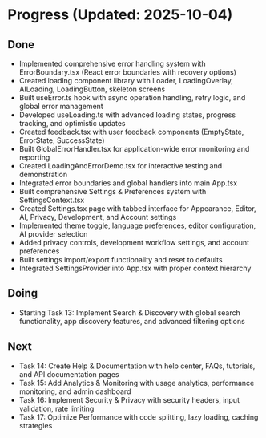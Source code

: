 # Progress (Updated: 2025-10-04)

## Done

- Implemented comprehensive error handling system with ErrorBoundary.tsx (React error boundaries with recovery options)
- Created loading component library with Loader, LoadingOverlay, AILoading, LoadingButton, skeleton screens
- Built useError.ts hook with async operation handling, retry logic, and global error management
- Developed useLoading.ts with advanced loading states, progress tracking, and optimistic updates
- Created feedback.tsx with user feedback components (EmptyState, ErrorState, SuccessState)
- Built GlobalErrorHandler.tsx for application-wide error monitoring and reporting
- Created LoadingAndErrorDemo.tsx for interactive testing and demonstration
- Integrated error boundaries and global handlers into main App.tsx
- Built comprehensive Settings & Preferences system with SettingsContext.tsx
- Created Settings.tsx page with tabbed interface for Appearance, Editor, AI, Privacy, Development, and Account settings
- Implemented theme toggle, language preferences, editor configuration, AI provider selection
- Added privacy controls, development workflow settings, and account preferences
- Built settings import/export functionality and reset to defaults
- Integrated SettingsProvider into App.tsx with proper context hierarchy

## Doing

- Starting Task 13: Implement Search & Discovery with global search functionality, app discovery features, and advanced filtering options

## Next

- Task 14: Create Help & Documentation with help center, FAQs, tutorials, and API documentation pages
- Task 15: Add Analytics & Monitoring with usage analytics, performance monitoring, and admin dashboard
- Task 16: Implement Security & Privacy with security headers, input validation, rate limiting
- Task 17: Optimize Performance with code splitting, lazy loading, caching strategies
